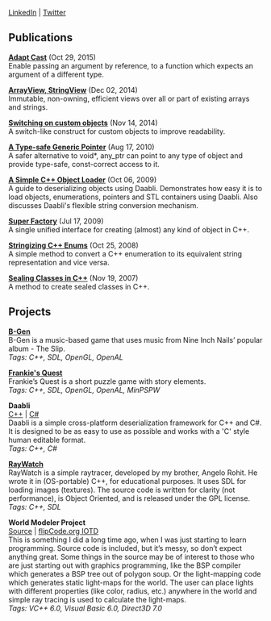 [LinkedIn](https://www.linkedin.com/in/francisxavierjp/) \| [Twitter](https://twitter.com/francisxavierjp)  

## Publications

[**Adapt Cast**](https://www.codeproject.com/Tips/1042460/Adapt-Cast) (Oct 29, 2015)  
Enable passing an argument by reference, to a function which expects an argument of a different type.  

[**ArrayView, StringView**](https://www.codeproject.com/Articles/848746/ArrayView-StringView) (Dec 02, 2014)  
Immutable, non-owning, efficient views over all or part of existing arrays and strings.  

[**Switching on custom objects**](https://www.codeproject.com/Tips/842266/Switch-custom-object) (Nov 14, 2014)  
A switch-like construct for custom objects to improve readability.  

[**A Type-safe Generic Pointer**](https://www.codeproject.com/Articles/159454/A-Type-safe-Generic-Pointer) (Aug 17, 2010)  
A safer alternative to void*, any_ptr can point to any type of object and provide type-safe, const-correct access to it.  

[**A Simple C++ Object Loader**](https://sourceforge.net/p/daabli/code/HEAD/tree/trunk/Docs/Guide%20I.pdf?format=raw) (Oct 06, 2009)  
A guide to deserializing objects using Daabli. Demonstrates how easy it is to load objects, enumerations, pointers and STL containers using Daabli. Also discusses Daabli's flexible string conversion mechanism.  

[**Super Factory**](https://www.codeproject.com/Articles/254722/Super-Factory) (Jul 17, 2009)  
A single unified interface for creating (almost) any kind of object in C++.  

[**Stringizing C++ Enums**](https://www.codeproject.com/Articles/42035/Enum-to-String-and-Vice-Versa-in-C) (Oct 25, 2008)  
A simple method to convert a C++ enumeration to its equivalent string representation and vice versa.  

[**Sealing Classes in C++**](https://www.codeproject.com/Articles/42021/Sealing-Classes-in-C) (Nov 19, 2007)  
A method to create sealed classes in C++.  

## Projects

[**B-Gen**](http://bgengame.blogspot.com/)  
B-Gen is a music-based game that uses music from Nine Inch Nails’ popular album - The Slip.  
_Tags: C++, SDL, OpenGL, OpenAL_  

[**Frankie's Quest**](http://frankiesquest.blogspot.com/)  
Frankie’s Quest is a short puzzle game with story elements.  
_Tags: C++, SDL, OpenGL, OpenAL, MinPSPW_  

**Daabli**  
[C++](http://daabli.sourceforge.net/) \| [C#](http://daabli.codeplex.com/)  
Daabli is a simple cross-platform deserialization framework for C++ and C#. It is designed to be as easy to use as possible and works with a 'C' style human editable format.  
_Tags: C++, C#_  

[**RayWatch**](http://sourceforge.net/projects/raywatch/)  
RayWatch is a simple raytracer, developed by my brother, Angelo Rohit. He wrote it in (OS-portable) C++, for educational purposes. It uses SDL for loading images (textures). The source code is written for clarity (not performance), is Object Oriented, and is released under the GPL license.  
_Tags: C++, SDL_  

**World Modeler Project**  
[Source](downloads/wmp_source.zip) \| [flipCode.org IOTD](http://www.flipcode.com/archives/09-25-2003.shtml)  
This is something I did a long time ago, when I was just starting to learn programming. Source code is included, but it’s messy, so don’t expect anything great. Some things in the source may be of interest to those who are just starting out with graphics programming, like the BSP compiler which generates a BSP tree out of polygon soup. Or the light-mapping code which generates static light-maps for the world. The user can place lights with different properties (like color, radius, etc.) anywhere in the world and simple ray tracing is used to calculate the light-maps.  
_Tags: VC++ 6.0, Visual Basic 6.0, Direct3D 7.0_  
